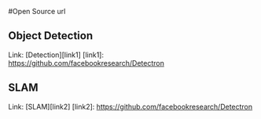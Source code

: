 #Open Source url

Object Detection
--
Link: [Detection][link1]
[link1]: https://github.com/facebookresearch/Detectron

SLAM
--
Link: [SLAM][link2]
[link2]:  https://github.com/facebookresearch/Detectron


